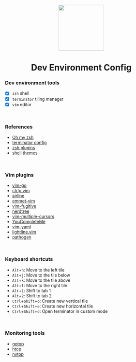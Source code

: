<p align="center">
    <img src="https://user-images.githubusercontent.com/30529572/60157440-60a58300-980c-11e9-8ec6-020be154b566.gif" width= "150px">
</p>
<h1 align="center">Dev Environment Config</h1>


### Dev environment tools

- [X] `zsh` shell
- [X] `terminator` tiling manager
- [X] `vim` editor

<br/>

### References

* [Oh my zsh](https://github.com/robbyrussell/oh-my-zsh.git)
* [terminator config](https://www.systutorials.com/docs/linux/man/5-terminator_config/)
* [zsh plugins](https://github.com/robbyrussell/oh-my-zsh/wiki/Plugins)
* [shell themes](https://github.com/robbyrussell/oh-my-zsh/wiki/Themes)

<br/>

### Vim plugins

* [vim-go](https://github.com/fatih/vim-go.git)
* [ctrlp.vim](https://github.com/kien/ctrlp.vim.git)
* [airline](https://github.com/vim-airline/vim-airline.git)
* [emmet-vim](https://github.com/mattn/emmet-vim.git)
* [vim-fugitive](https://github.com/tpope/vim-fugitive.git)
* [nerdtree](https://github.com/scrooloose/nerdtree.git)
* [vim-multiple-cursors](https://github.com/terryma/vim-multiple-cursors.git)
* [YouCompleteMe](https://github.com/ycm-core/YouCompleteMe.git)
* [vim-yaml](https://github.com/stephpy/vim-yaml.git)
* [lightline.vim](https://github.com/itchyny/lightline.vim.git)
* [pathogen](https://github.com/tpope/vim-pathogen.git)

<br/>

### Keyboard shortcuts

* `Alt`+`h`: Move to the left tile
* `Alt`+`j`: Move to the tile below
* `Alt`+`k`: Move to the tile above
* `Alt`+`l`: Move to the right tile
* `Alt`+`1`: Shift to tab 1
* `Alt`+`2`: Shift to tab 2
* `Ctrl`+`Shift`+`o`: Create new vertical tile
* `Ctrl`+`Shift`+`e`: Create new horizontal tile
* `Ctrl`+`Shift`+`d`: Open terminator in custom mode

<br/>

### Monitoring tools

* [gotop](https://github.com/cjbassi/gotop.git)
* [htop](https://github.com/hishamhm/htop.git)
* [nvtop](https://github.com/Syllo/nvtop.git)
